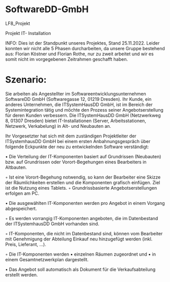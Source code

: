 # SoftwareDD-GmbH
LF8_Projekt

Projekt IT- Installation

INFO: Dies ist der Standpunkt unseres Projektes, Stand 25.11.2022. Leider konnten wir nicht alle 5 Phasen durcharbeiten, da unsere Gruppe bestehend aus: Florian Köstner und Florian Rothe, nur zu zweit arbeitet und wir es somit nicht im vorgegebenen Zeitrahmen geschafft haben.

# Szenario:
Sie arbeiten als Angestellter im Softwareentwicklungsunternehmen SoftwareDD GmbH (Softwaregasse 12,
01219 Dresden).
Ihr Kunde, ein anderes Unternehmen, die ITSystemHausDD GmbH, ist im Bereich der Systemintegration tätig
und möchte den Prozess seiner Angebotserstellung für deren Kunden verbessern. Die ITSystemHausDD GmbH
(Netzwerkweg 8, 01307 Dresden) bietet IT-Installationen (Server, Arbeitsstationen, Netzwerk, Verkabelung) in
Alt- und Neubauten an.

Ihr Vorgesetzter hat sich mit dem zuständigen Projektleiter der ITSystemhausDD GmbH bei einem ersten
Anbahnungsgespräch über folgende Eckpunkte der neu zu entwickelnden Software verständigt:

• Die Verteilung der IT-Komponenten basiert auf Grundrissen (Neubauten) bzw. auf Grundrissen oder
Vorort-Begehungen eines Bearbeiters in Altbauten.

◦ Ist eine Vorort-Begehung notwendig, so kann der Bearbeiter eine Skizze der Räumlichkeiten
erstellen und die Komponenten grafisch einfügen. Ziel ist die Nutzung eines Tablets.
◦ Grundrissbasierte Angebotserstellungen erfolgen am PC.

• Die ausgewählten IT-Komponenten werden pro Angebot in einem Vorgang abgespeichert.

◦ Es werden vorrangig IT-Komponenten angeboten, die im Datenbestand der ITSystemhausDD
GmbH vorhanden sind.

◦ IT-Komponenten, die nicht im Datenbestand sind, können vom Bearbeiter mit Genehmigung der
Abteilung Einkauf neu hinzugefügt werden (inkl. Preis, Lieferant, …).

◦ Die IT-Komponenten werden
▪ einzelnen Räumen zugeordnet und
▪ in einem Gesamtnetzwerkplan dargestellt.

• Das Angebot soll automatisch als Dokument für die Verkaufsabteilung erstellt werden.

